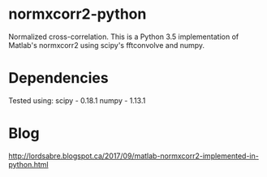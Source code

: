 # normxcorr2-python
Normalized cross-correlation.
This is a Python 3.5 implementation of Matlab's normxcorr2 using scipy's fftconvolve and numpy.

# Dependencies
Tested using:
scipy - 0.18.1
numpy - 1.13.1

# Blog
http://lordsabre.blogspot.ca/2017/09/matlab-normxcorr2-implemented-in-python.html
